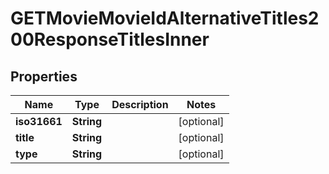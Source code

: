 

# GETMovieMovieIdAlternativeTitles200ResponseTitlesInner


## Properties

| Name | Type | Description | Notes |
|------------ | ------------- | ------------- | -------------|
|**iso31661** | **String** |  |  [optional] |
|**title** | **String** |  |  [optional] |
|**type** | **String** |  |  [optional] |



